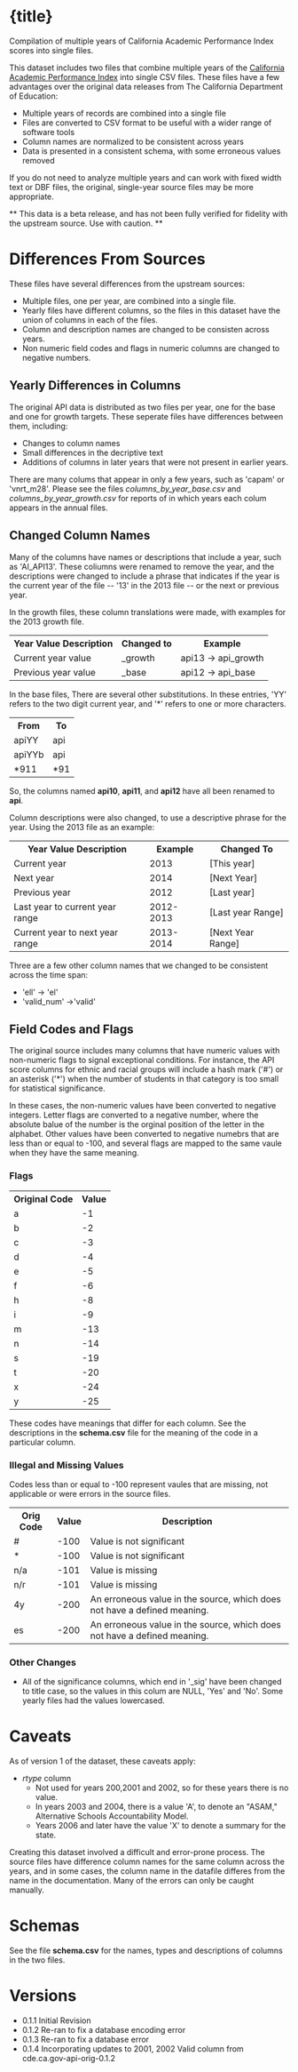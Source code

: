 # {title}

Compilation of multiple years of California Academic Performance Index scores into single files. 

This dataset includes two files that combine multiple years of the [California Academic Performance Index]({website}) into single CSV files. These files have a few advantages over the original data releases from The California Department of Education:

* Multiple years of records are combined into a single file
* Files are converted to CSV format to be useful with a wider range of software tools
* Column names are normalized to be consistent across years
* Data is presented in a consistent schema, with some erroneous values removed

If you do not need to analyze multiple years and can work with fixed width text or DBF files, the original, single-year source files may be more appropriate. 

** This data is a beta release, and has not been fully verified for fidelity with the upstream source. Use with caution. **

# Differences From Sources

These files have several differences from the upstream sources:

* Multiple files, one per year, are combined into a single file.
* Yearly files have different columns, so the files in this dataset have the union of columns in each of the files. 
* Column and description names are changed to be consisten across years. 
* Non numeric field codes and flags in numeric columns are changed to negative numbers. 

## Yearly Differences in Columns

The original API data is distributed as two files per year, one for the base and one for growth targets. These seperate files have differences between them, including: 
     
* Changes to column names
* Small differences in the decriptive text
* Additions of columns in later years that were not present in earlier years. 

There are many colums that appear in only a few years, such as 'capam' or 'vnrt_m28'. Please see the files _columns_by_year_base.csv_ and _columns_by_year_growth.csv_ for reports of in which years each colum appears in the annual files. 

## Changed Column Names

Many of the columns have names or descriptions that include a year, such as 'AI_API13'. These coliumns were renamed to remove the year, and the descriptions were changed to include a phrase that indicates if the year is the current year of the file -- '13' in the 2013 file -- or the next or previous year. 

In the growth files, these column translations were made, with examples for the 2013 growth file.

<table>
    <tr><th>Year Value Description</th><th>Changed to</th><th>Example</th></tr>
    <tr><td>Current year value</td><td>_growth</td><td>api13 -> api_growth</td></tr>
    <tr><td>Previous year value</td><td>_base</td><td>api12 -> api_base</td></tr>
</table>

In the base files, There are several other substitutions. In these entries, 'YY' refers to the two digit current year, and '*' refers to one or more characters.  

<table>
    <tr><th>From</th><th>To</th></tr>
    <tr><td>apiYY</td><td>api</td></tr>
    <tr><td>apiYYb</td><td>api</td></tr>
    <tr><td>*911</td><td>*91</td></tr>
</table>

So, the columns named __api10__, __api11__, and __api12__ have all been renamed to __api__.

Column descriptions were also changed, to use a descriptive phrase for the year. Using the 2013 file as an example:

<table>
    <tr><th>Year Value Description</th><th>Example</th><th>Changed To</th></tr>
    <tr><td>Current year</td><td>2013</td><td>[This year]</td></tr>
    <tr><td>Next year</td><td>2014</td><td>[Next Year]</td></tr>
    <tr><td>Previous year</td><td>2012</td><td>[Last year]</td></tr>
    <tr><td>Last year to current year range</td><td>2012-2013</td><td>[Last year Range]</td></tr>
    <tr><td>Current year to next year range</td><td>2013-2014</td><td>[Next Year Range]</td></tr>
</table>

Three are a few other column names that we changed to be consistent across the time span: 
* 'ell' -> 'el'
* 'valid_num' ->'valid'

## Field Codes and Flags


The original source includes many columns that have numeric values with non-numeric flags to signal exceptional conditions. For instance,  the API score columns for ethnic and racial groups will include a hash mark ('#') or an asterisk ('*') when the number of students in that category is too small for statistical significance. 

In these cases, the non-numeric values have been converted to negative integers. Letter flags are converted to a negative number, where the absolute balue of the number is the orginal position of the letter in the alphabet. Other values have been converted to negative numebrs that are less than or equal to -100, and several flags are mapped to the same vaule when they have the same meaning. 

### Flags


<table>
    <tr><th>Original Code</th><th>Value</th></tr>
    <tr><td>a</td><td>-1</td></tr>
    <tr><td>b</td><td>-2</td></tr>
    <tr><td>c</td><td>-3</td></tr>
    <tr><td>d</td><td>-4</td></tr>
    <tr><td>e</td><td>-5</td></tr>
    <tr><td>f</td><td>-6</td></tr>
    <tr><td>h</td><td>-8</td></tr>
    <tr><td>i</td><td>-9</td></tr>
    <tr><td>m</td><td>-13</td></tr>
    <tr><td>n</td><td>-14</td></tr>
    <tr><td>s</td><td>-19</td></tr>
    <tr><td>t</td><td>-20</td></tr>
    <tr><td>x</td><td>-24</td></tr>
    <tr><td>y</td><td>-25</td></tr>   
</table>

These codes have meanings that differ for each column. See the descriptions in the __schema.csv__ file for the meaning of the code in a particular column. 


### Illegal and Missing Values

Codes less than or equal to -100 represent vaules that are missing, not applicable or were errors in the source files. 

<table>
    <tr><th>Orig Code</th><th>Value</th><th>Description</th></tr>
    <tr><td>#</td><td>-100</td><td>Value is not significant</td></tr>
    <tr><td>*</td><td>-100</td><td>Value is not significant</td></tr>
    <tr><td>n/a</td><td>-101</td><td>Value is missing</td></tr>
    <tr><td>n/r</td><td>-101</td><td> Value is missing</td></tr>
    <tr><td>4y</td><td>-200</td><td>An erroneous value in the source, which does not have a defined meaning. </td></tr>
    <tr><td>es</td><td>-200</td><td>An erroneous value in the source, which does not have a defined meaning. </td></tr>
</table>

### Other Changes

* All of the significance columns, which end in '_sig' have been changed to title case, so the values in this colum are NULL, 'Yes' and 'No'. Some yearly files had the values lowercased. 

# Caveats

As of version 1 of the dataset, these caveats apply: 

* _rtype_ column
    * Not used for years 200,2001 and 2002, so for these years there is no value. 
    * In years 2003 and 2004, there is a value 'A', to denote an "ASAM," Alternative Schools Accountability Model.
    * Years 2006 and later have the value 'X' to denote a summary for the state. 


Creating this dataset involved a difficult and error-prone process. The source files have difference column names for the same column across the years, and in some cases, the column name in the datafile differes from the name in the documentation. Many of the errors can only be caught manually. 

# Schemas    
See the file __schema.csv__ for the names, types and descriptions of columns in the two files. 


# Versions

* 0.1.1 Initial Revision
* 0.1.2 Re-ran to fix a database encoding error
* 0.1.3 Re-ran to fix a database error
* 0.1.4 Incorporating updates to 2001, 2002 Valid column from cde.ca.gov-api-orig-0.1.2

